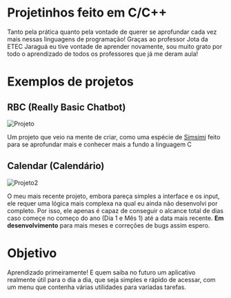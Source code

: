 # Projetinhos feito em C/C++

Tanto pela prática quanto pela vontade de querer se aprofundar cada vez mais nessas linguagens de programação! Graças ao professor Jota da ETEC Jaraguá eu tive vontade de aprender novamente, sou muito grato por todo o aprendizado de todos os professores que já me deram aula!

# Exemplos de projetos
## RBC (Really Basic Chatbot)
![Projeto](https://uploaddeimagens.com.br/images/004/381/664/original/Captura_de_tela_2023-03-08_130306.jpg?1678291402 "Menu do projeto")

Um projeto que veio na mente de criar, como uma espécie de [Simsimi](https://simsimi.com) feito para se aprofundar mais e conhecer mais a fundo a linguagem C

## Calendar (Calendário)
![Projeto2](https://uploaddeimagens.com.br/images/004/381/683/original/Captura_de_tela_2023-03-08_131145.jpg?1678291937 "Calcula dias totais")

O meu mais recente projeto, embora pareça simples a interface e os input, ele requer uma lógica mais complexa na qual eu ainda não desenvolvi por completo. Por isso, ele apenas é capaz de conseguir o alcance total de dias caso começe no começo do ano (Dia 1 e Mês 1) até a data mais recente. **Em desenvolvimento** para mais meses e correções de bugs assim espero.

# Objetivo
Aprendizado primeiramente! E quem saiba no futuro um aplicativo realmente útil para o dia a dia, que seja simples e rápido de acessar, com um menu que contenha várias utilidades para variadas tarefas. 
